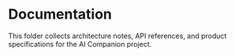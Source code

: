 # Documentation

This folder collects architecture notes, API references, and product specifications for the AI Companion project.

